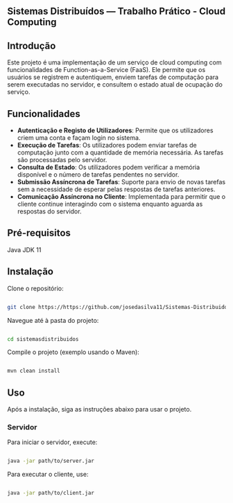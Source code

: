 ## Sistemas Distribuídos — Trabalho Prático - Cloud Computing


##  Introdução
Este projeto é uma implementação de um serviço de cloud computing com funcionalidades de Function-as-a-Service (FaaS). Ele permite que os usuários se registrem e autentiquem, enviem tarefas de computação para serem executadas no servidor, e consultem o estado atual de ocupação do serviço.

## Funcionalidades
- **Autenticação e Registo de Utilizadores**: Permite que os utilizadores criem uma conta e façam login no sistema.
- **Execução de Tarefas**: Os utilizadores podem enviar tarefas de computação junto com a quantidade de memória necessária. As tarefas são processadas pelo servidor.
- **Consulta de Estado**: Os utilizadores podem verificar a memória disponível e o número de tarefas pendentes no servidor.
- **Submissão Assíncrona de Tarefas**: Suporte para envio de novas tarefas sem a necessidade de esperar pelas respostas de tarefas anteriores.
- **Comunicação Assíncrona no Cliente**: Implementada para permitir que o cliente continue interagindo com o sistema enquanto aguarda as respostas do servidor.



## Pré-requisitos
Java JDK 11 

## Instalação
Clone o repositório:
```bash

git clone https://https://github.com/josedasilva11/Sistemas-Distribuidos
```
Navegue até à pasta do projeto:
```bash

cd sistemasdistribuidos
```
Compile o projeto (exemplo usando o Maven):
```bash

mvn clean install
```
## Uso
Após a instalação, siga as instruções abaixo para usar o projeto.

### Servidor
Para iniciar o servidor, execute:

```bash

java -jar path/to/server.jar
```
Para executar o cliente, use:

```bash

java -jar path/to/client.jar
```
